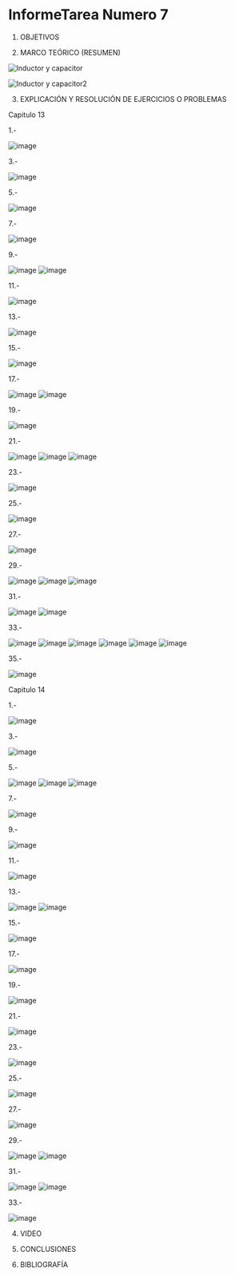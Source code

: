 # InformeTarea Numero 7


1. OBJETIVOS


2. MARCO TEÓRICO (RESUMEN)

![Inductor y capacitor](https://user-images.githubusercontent.com/93899720/153530756-69c18817-767f-49ea-a9c2-19afe13fe0c8.jpg)

![Inductor y capacitor2](https://user-images.githubusercontent.com/93899720/153537953-82c41f93-cdf9-4d88-8ff5-34e59169dd3e.jpg)

3. EXPLICACIÓN Y RESOLUCIÓN DE EJERCICIOS O PROBLEMAS

Capitulo 13

1.-

![image](https://user-images.githubusercontent.com/93899720/153545571-31cb1102-2ad3-449e-835b-707701ae51b3.png)

3.-

![image](https://user-images.githubusercontent.com/93899720/153593069-16ce7502-bd27-4eac-a09f-bd2406b8302c.png)

5.-

![image](https://user-images.githubusercontent.com/93899720/153545600-7753e7a0-f3e4-4663-a54a-d421ed94e836.png)


7.-

![image](https://user-images.githubusercontent.com/93899720/153593126-7febefac-37f6-4f22-bdc7-3742b922119d.png)

9.-

![image](https://user-images.githubusercontent.com/93899720/153545674-bb39761a-bf31-4311-a9b2-70962023f657.png)
![image](https://user-images.githubusercontent.com/93899720/153545688-d097c48a-6b56-4f62-a28c-d8cf0732bea8.png)


11.-

![image](https://user-images.githubusercontent.com/93899720/153593177-c450bc6b-cf82-44b6-927b-4fb4a27bfeb6.png)

13.-

![image](https://user-images.githubusercontent.com/93899720/153545715-9df3292b-e9dd-4ad7-9020-da1bcec8c1a3.png)

15.-

![image](https://user-images.githubusercontent.com/93899720/153593211-2315f1d5-c4db-4b62-bee2-2ac05179f9e0.png)

17.-

![image](https://user-images.githubusercontent.com/93899720/153545729-e4d2c64c-5643-4dd4-ae52-a521893bb044.png)
![image](https://user-images.githubusercontent.com/93899720/153545747-5dcb04f4-0202-475f-8309-1c4e4dc1a033.png)


19.-

![image](https://user-images.githubusercontent.com/93899720/153593257-0c86bdb1-8e99-4512-bfe6-c27ed0542d71.png)

21.-

![image](https://user-images.githubusercontent.com/93899720/153545769-cf33c56f-a834-46c1-855a-a1ba63cd25ce.png)
![image](https://user-images.githubusercontent.com/93899720/153545787-e05ba75c-c93a-452d-8cb5-68c2f5db899c.png)
![image](https://user-images.githubusercontent.com/93899720/153545800-7a43d5d0-574c-44d7-9dff-ed2cc60d8637.png)


23.-

![image](https://user-images.githubusercontent.com/93899720/153593304-58e9fe43-baa7-4b1a-9130-5c8c7435a38b.png)

25.-

![image](https://user-images.githubusercontent.com/93899720/153545827-bbc338d3-464e-403f-9b19-c9fee5c33ee3.png)


27.-

![image](https://user-images.githubusercontent.com/93899720/153593370-c09918e5-ce6b-4c6d-b0c1-0353b241e6ac.png)

29.-

![image](https://user-images.githubusercontent.com/93899720/153545843-eced6df7-63db-4fd7-bc9f-065dbe3689e8.png)
![image](https://user-images.githubusercontent.com/93899720/153545858-3f8270aa-8ac4-492d-9055-8f979715f564.png)
![image](https://user-images.githubusercontent.com/93899720/153545870-b6c32717-cfc1-498c-8880-cd27e1056496.png)


31.-

![image](https://user-images.githubusercontent.com/93899720/153593428-f0e7532e-4f53-4534-bce0-a83bdfbcc263.png)
![image](https://user-images.githubusercontent.com/93899720/153593467-18f3718e-0383-45ee-a7ce-06b5fffd63ab.png)


33.-

![image](https://user-images.githubusercontent.com/93899720/153545897-10263e5d-532e-4476-a6dc-fbcfb86c4058.png)
![image](https://user-images.githubusercontent.com/93899720/153545911-f6c2b7b7-e233-4797-8401-48fba0441329.png)
![image](https://user-images.githubusercontent.com/93899720/153545950-5b5e69dd-a5be-4de0-9399-cd8d2d99f6c8.png)
![image](https://user-images.githubusercontent.com/93899720/153545970-00101cd7-be8b-42fa-ae6e-2461f2dca97d.png)
![image](https://user-images.githubusercontent.com/93899720/153545986-2d5dc5ce-3c2b-45c9-8bee-f3de1edd9e0a.png)
![image](https://user-images.githubusercontent.com/93899720/153546001-2c712343-fc1a-4acb-8689-970092cd1f5d.png)

35.-

![image](https://user-images.githubusercontent.com/93899720/153593600-99ced129-934f-4cef-856f-e280a2ffa9b5.png)

Capitulo 14


1.-

![image](https://user-images.githubusercontent.com/93899720/153546392-3a8fadf5-8d9b-4486-b240-a0f3e57d969b.png)



3.-

![image](https://user-images.githubusercontent.com/93899720/153593740-7185559f-e7a7-4318-b26c-009641b07217.png)


5.-

![image](https://user-images.githubusercontent.com/93899720/153546440-7999a905-ae7f-4f9e-b01d-0cb98be57fd4.png)
![image](https://user-images.githubusercontent.com/93899720/153546461-817f06ec-ac58-4131-baec-3bb534fb40dd.png)
![image](https://user-images.githubusercontent.com/93899720/153546469-a43de01c-3983-4f91-a9d0-f4e1c3faacf6.png)


7.-

![image](https://user-images.githubusercontent.com/93899720/153593790-6e774e51-2c2e-41b6-b907-467644ee3284.png)

9.-

![image](https://user-images.githubusercontent.com/93899720/153546485-3e30f1e0-2b32-4aed-abfb-1c15e3f5a784.png)


11.-

![image](https://user-images.githubusercontent.com/93899720/153593829-dd351ee5-bd88-4232-b097-8cbafacd6df2.png)

13.-

![image](https://user-images.githubusercontent.com/93899720/153546509-58c0ccf8-6093-4a57-a5a9-7e57108e9303.png)
![image](https://user-images.githubusercontent.com/93899720/153546528-994da8a3-fd87-4a40-addc-f8c5f387a143.png)

15.-

![image](https://user-images.githubusercontent.com/93899720/153594169-7d6f14c5-9bc4-4782-82ca-b672a40854f4.png)

17.-

![image](https://user-images.githubusercontent.com/93899720/153546542-34421f3b-fd98-4b20-877c-0eb6fcfd66c2.png)

19.-

![image](https://user-images.githubusercontent.com/93899720/153594236-596e16a5-771a-48b6-beda-63aff592c746.png)

21.-

![image](https://user-images.githubusercontent.com/93899720/153546564-fa16a527-c12e-4a90-a760-c3cc441c85f2.png)

23.-

![image](https://user-images.githubusercontent.com/93899720/153594297-2bf10630-606a-4c14-92d9-60bcfc78b134.png)

25.-

![image](https://user-images.githubusercontent.com/93899720/153546584-5b949e75-8a61-44f7-bfef-1aed21835c71.png)


27.-

![image](https://user-images.githubusercontent.com/93899720/153594372-49a0e790-3e5f-40fb-b0aa-ba19091bff3e.png)

29.-

![image](https://user-images.githubusercontent.com/93899720/153546604-bdd6bd5d-5e26-45c9-8c52-91730626333d.png)
![image](https://user-images.githubusercontent.com/93899720/153546621-a161b4a5-22b5-4985-aa0e-f0a4030c7a68.png)

31.-

![image](https://user-images.githubusercontent.com/93899720/153595367-3499afb7-c8dd-4f14-862f-2ba04b920235.png)
![image](https://user-images.githubusercontent.com/93899720/153595410-6f9f499a-5bf8-4769-816e-24ecf3f7536f.png)


33.-

![image](https://user-images.githubusercontent.com/93899720/153546640-c0c7465c-6353-4f5a-894a-32b30d866739.png)


4. VIDEO


5. CONCLUSIONES


6. BIBLIOGRAFÍA

